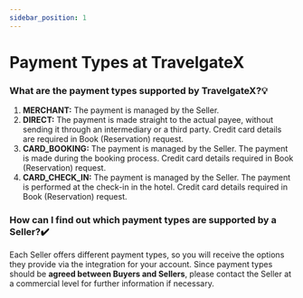 ```yaml
---
sidebar_position: 1
---
```


# Payment Types at TravelgateX

### What are the payment types supported by TravelgateX?💡

1. **MERCHANT:** The payment is managed by the Seller.
1. **DIRECT:** The payment is made straight to the actual payee, without sending it through an intermediary or a third party. Credit card details are required in Book (Reservation) request.
1. **CARD_BOOKING:** The payment is managed by the Seller. The payment is made during the booking process. Credit card details required in Book (Reservation) request.
1. **CARD_CHECK_IN:** The payment is managed by the Seller. The payment is performed at the check-in in the hotel. Credit card details required in Book (Reservation) request.

### How can I find out which payment types are supported by a Seller?✔️
Each Seller offers different payment types, so you will receive the options they provide via the integration for your account. Since payment types should be **agreed between Buyers and Sellers**, please contact the Seller at a commercial level for further information if necessary.